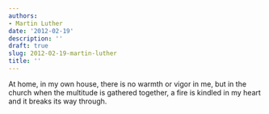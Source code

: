 ```yaml
---
authors:
- Martin Luther
date: '2012-02-19'
description: ''
draft: true
slug: 2012-02-19-martin-luther
title: ''
---
```

At home, in my own house, there is no warmth or vigor in me, but in the church when the multitude is gathered together, a fire is kindled in my heart and it breaks its way through.



